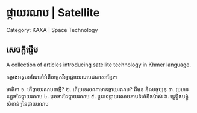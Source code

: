 # ផ្កាយរណប | Satellite 

Category: KAXA | Space Technology

## សេចក្តីផ្តើម
A collection of articles introducing satellite technology in Khmer language.

កម្រងអត្ថបទណែនាំអំពីបច្ចេកវិទ្យាផ្កាយរណបជាភាសាខ្មែរ។

មាតិកា
១. តើផ្កាយរណបជាអ្វី?
២. តើប្រទេសណាមានផ្កាយរណប? ពីមុន និងបច្ចុប្បន្ន
៣. ប្រភេទគន្លងនៃផ្កាយរណប
៤. មុខងារនៃផ្កាយរណប
៥. ប្រភទផ្កាយរណបតាមទំហំនិងម៉ាស់
៦. គ្រឿងបង្គុំសំខាន់ៗនៃផ្កាយរណប

